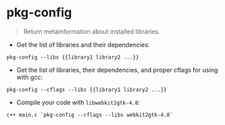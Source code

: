 # pkg-config

> Return metainformation about installed libraries.


- Get the list of libraries and their dependencies:

`pkg-config --libs {{library1 library2 ...}}`

- Get the list of libraries, their dependencies, and proper cflags for using with gcc:

`pkg-config --cflags --libs {{library1 library2 ...}}`

- Compile your code with `libwebkit2gtk-4.0`:

``c++ main.c `pkg-config --cflags --libs webkit2gtk-4.0` ``
